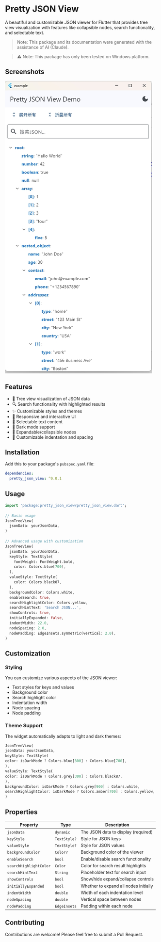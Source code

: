 # Pretty JSON View

A beautiful and customizable JSON viewer for Flutter that provides tree view visualization with features like collapsible nodes, search functionality, and selectable text.
> Note: This package and its documentation were generated with the assistance of AI (Claude).

> ⚠️ Note: This package has only been tested on Windows platform.

## Screenshots

![image](https://github.com/nanjofan/pretty_json_view/blob/main/example/screenshots/project_image.png)

## Features

- 🌳 Tree view visualization of JSON data
- 🔍 Search functionality with highlighted results
- ✨ Customizable styles and themes
- 📱 Responsive and interactive UI
- 🎯 Selectable text content
- 🎨 Dark mode support
- 🔄 Expandable/collapsible nodes
- 📏 Customizable indentation and spacing

## Installation

Add this to your package's `pubspec.yaml` file:
```yaml
dependencies:
  pretty_json_view: ^0.0.1
```

## Usage

```dart
import 'package:pretty_json_view/pretty_json_view.dart';

// Basic usage
JsonTreeView(
  jsonData: yourJsonData,
)

// Advanced usage with customization
JsonTreeView(
  jsonData: yourJsonData,
  keyStyle: TextStyle(
    fontWeight: FontWeight.bold,
    color: Colors.blue[700],
  ),
  valueStyle: TextStyle(
    color: Colors.black87,
  ),
  backgroundColor: Colors.white,
  enableSearch: true,
  searchHighlightColor: Colors.yellow,
  searchHintText: 'Search JSON...',
  showControls: true,
  initiallyExpanded: false,
  indentWidth: 22.0,
  nodeSpacing: 2.0,
  nodePadding: EdgeInsets.symmetric(vertical: 2.0),
)
```

## Customization

### Styling

You can customize various aspects of the JSON viewer:

- Text styles for keys and values
- Background color
- Search highlight color
- Indentation width
- Node spacing
- Node padding

### Theme Support

The widget automatically adapts to light and dark themes:
```Dart
JsonTreeView(
jsonData: yourJsonData,
keyStyle: TextStyle(
color: isDarkMode ? Colors.blue[300] : Colors.blue[700],
),
valueStyle: TextStyle(
color: isDarkMode ? Colors.grey[300] : Colors.black87,
),
backgroundColor: isDarkMode ? Colors.grey[900] : Colors.white,
searchHighlightColor: isDarkMode ? Colors.amber[700] : Colors.yellow,
)
```

## Properties

| Property | Type | Description |
|----------|------|-------------|
| `jsonData` | `dynamic` | The JSON data to display (required) |
| `keyStyle` | `TextStyle?` | Style for JSON keys |
| `valueStyle` | `TextStyle?` | Style for JSON values |
| `backgroundColor` | `Color?` | Background color of the viewer |
| `enableSearch` | `bool` | Enable/disable search functionality |
| `searchHighlightColor` | `Color` | Color for search result highlights |
| `searchHintText` | `String` | Placeholder text for search input |
| `showControls` | `bool` | Show/hide expand/collapse controls |
| `initiallyExpanded` | `bool` | Whether to expand all nodes initially |
| `indentWidth` | `double` | Width of each indentation level |
| `nodeSpacing` | `double` | Vertical space between nodes |
| `nodePadding` | `EdgeInsets` | Padding within each node |

## Contributing

Contributions are welcome! Please feel free to submit a Pull Request.
